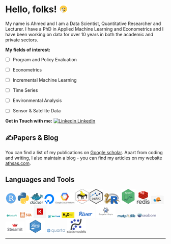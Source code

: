 
# Hello, folks! <img src="./logos/bye-smile.gif" width=5%>

My name is Ahmed and I am a Data Scientist, Quantitative Researcher and Lecturer. 
I have a PhD in Applied Machine Learning and Econometrics and I have been working on data for over 10 years in both the academic and private sectors. 

**My fields of interest:**
- [ ] Program and Policy Evaluation
- [ ] Econometrics
- [ ] Incremental Machine Learning
- [ ] Time Series
- [ ] Environmental Analysis
- [ ] Sensor & Satellite Data


**Get in Touch with me:**
[![Linkedin](https://i.stack.imgur.com/gVE0j.png) LinkedIn](https://www.linkedin.com/in/ahmedt-h/)
&nbsp;


## &#x270d;Papers & Blog

You can find a list of my publications on [Google scholar](https://scholar.google.com/citations?user=uE11zZAAAAAJ&hl=en). Apart from coding and writing, I also maintain a blog - you can find my articles on my website [athsas.com](https://www.athsas.com).


## Languages and Tools
<p float="left">

<img src="./logos/rstudio.png" width="7%"/> <img src="./logos/python_logo.png" width="7%"/> <img src="./logos/docker.png" width="8%"/> <img src="./logos/do.png" width="6%"/> <img src="./logos/gcp.png" width="12%"/>
<img src="./logos/dt.png" width="8%"/> <img src="./logos/ggplot2.png" width="8%"/> <img src="./logos/reticulated_python.png" width="10%"/> <img src="./logos/logoSCF.png" width="9%"/> <img src="./logos/redis.png" width="8%"/> <img
src="./logos/scikit-learn.png" width="8%"/> <img
src="./logos/FastAPI_logo.png" width="8%"/> <img
src="./logos/sql.png" width="8%"/> <img
src="./logos/keras.png" width="8%"/> <img
src="./logos/sktime.png" width="8%"/> <img
src="./logos/h2o.png" width="8%"/> <img
src="./logos/river.svg" width="12%"/> <img
src="./logos/gee.png" width="12%"/> <img
src="./logos/matplot.png" width="12%"/> <img
src="./logos/seaborn.svg" width="12%"/> <img
src="./logos/streamlit.png" width="12%"/> <img
src="./logos/shiny.png" width="12%"/> <img
src="./logos/quarto.png" width="12%"/> <img
src="./logos/statsmodels.svg" width="12%"/>
</p>


---


<!--**athammad/athammad** is a ✨ _special_ ✨ repository because its `README.md` (this file) appears on your GitHub profile.
[![Top Langs](https://github-readme-stats.vercel.app/api/top-langs/?username=athammad&layout=compact)](https://github.com/athammad/github-readme-stats)

Here are some ideas to get you started:

- 🔭 I’m currently working on ...
- 🌱 I’m currently learning ...
- 👯 I’m looking to collaborate on ...
- 🤔 I’m looking for help with ...
- 💬 Ask me about ...
- 📫 How to reach me: ...
- 😄 Pronouns: ...
- ⚡ Fun fact: ...
-->
